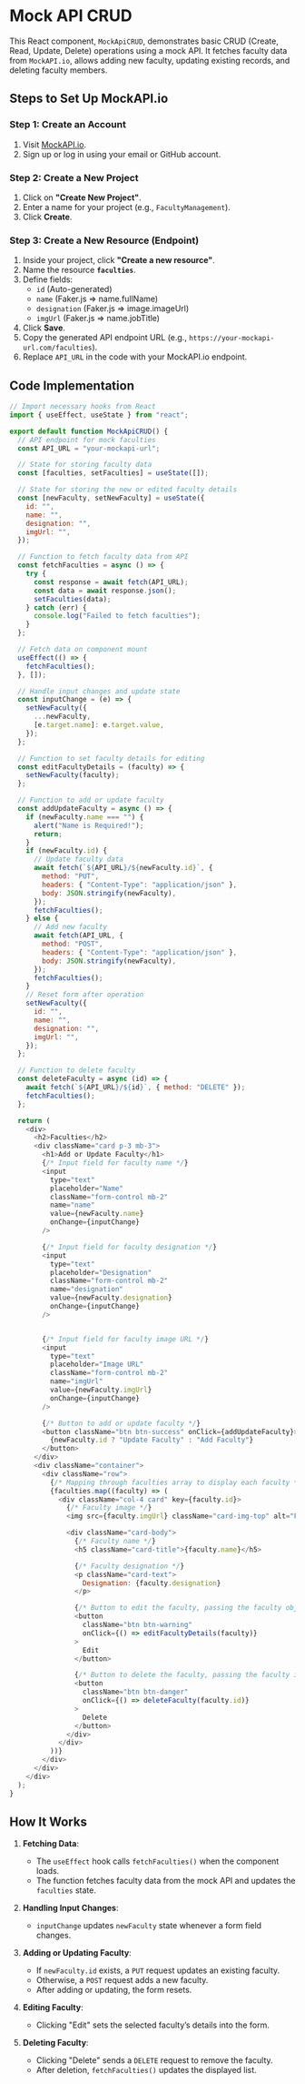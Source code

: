 # Mock API CRUD

This React component, `MockApiCRUD`, demonstrates basic CRUD (Create, Read, Update, Delete) operations using a mock API. It fetches faculty data from `MockAPI.io`, allows adding new faculty, updating existing records, and deleting faculty members.

## Steps to Set Up MockAPI.io

### Step 1: Create an Account
1. Visit [MockAPI.io](https://mockapi.io/).
2. Sign up or log in using your email or GitHub account.

### Step 2: Create a New Project
1. Click on **"Create New Project"**.
2. Enter a name for your project (e.g., `FacultyManagement`).
3. Click **Create**.

### Step 3: Create a New Resource (Endpoint)
1. Inside your project, click **"Create a new resource"**.
2. Name the resource **`faculties`**.
3. Define fields:
   - `id` (Auto-generated)
   - `name` (Faker.js => name.fullName)
   - `designation` (Faker.js => image.imageUrl)
   - `imgUrl` (Faker.js => name.jobTitle)
4. Click **Save**.
5. Copy the generated API endpoint URL (e.g., `https://your-mockapi-url.com/faculties`).
6. Replace `API_URL` in the code with your MockAPI.io endpoint.

## Code Implementation

```javascript
// Import necessary hooks from React
import { useEffect, useState } from "react";

export default function MockApiCRUD() {
  // API endpoint for mock faculties
  const API_URL = "your-mockapi-url";

  // State for storing faculty data
  const [faculties, setFaculties] = useState([]);

  // State for storing the new or edited faculty details
  const [newFaculty, setNewFaculty] = useState({
    id: "",
    name: "",
    designation: "",
    imgUrl: "",
  });

  // Function to fetch faculty data from API
  const fetchFaculties = async () => {
    try {
      const response = await fetch(API_URL);
      const data = await response.json();
      setFaculties(data);
    } catch (err) {
      console.log("Failed to fetch faculties");
    }
  };

  // Fetch data on component mount
  useEffect(() => {
    fetchFaculties();
  }, []);

  // Handle input changes and update state
  const inputChange = (e) => {
    setNewFaculty({
      ...newFaculty,
      [e.target.name]: e.target.value,
    });
  };

  // Function to set faculty details for editing
  const editFacultyDetails = (faculty) => {
    setNewFaculty(faculty);
  };

  // Function to add or update faculty
  const addUpdateFaculty = async () => {
    if (newFaculty.name === "") {
      alert("Name is Required!");
      return;
    }
    if (newFaculty.id) {
      // Update faculty data
      await fetch(`${API_URL}/${newFaculty.id}`, {
        method: "PUT",
        headers: { "Content-Type": "application/json" },
        body: JSON.stringify(newFaculty),
      });
      fetchFaculties();
    } else {
      // Add new faculty
      await fetch(API_URL, {
        method: "POST",
        headers: { "Content-Type": "application/json" },
        body: JSON.stringify(newFaculty),
      });
      fetchFaculties();
    }
    // Reset form after operation
    setNewFaculty({
      id: "",
      name: "",
      designation: "",
      imgUrl: "",
    });
  };

  // Function to delete faculty
  const deleteFaculty = async (id) => {
    await fetch(`${API_URL}/${id}`, { method: "DELETE" });
    fetchFaculties();
  };

  return (
    <div>
      <h2>Faculties</h2>
      <div className="card p-3 mb-3">
        <h1>Add or Update Faculty</h1>
        {/* Input field for faculty name */}
        <input
          type="text"
          placeholder="Name"
          className="form-control mb-2"
          name="name"
          value={newFaculty.name}
          onChange={inputChange}
        />

        {/* Input field for faculty designation */}
        <input
          type="text"
          placeholder="Designation"
          className="form-control mb-2"
          name="designation"
          value={newFaculty.designation}
          onChange={inputChange}
        />


        {/* Input field for faculty image URL */}
        <input
          type="text"
          placeholder="Image URL"
          className="form-control mb-2"
          name="imgUrl"
          value={newFaculty.imgUrl}
          onChange={inputChange}
        />

        {/* Button to add or update faculty */}
        <button className="btn btn-success" onClick={addUpdateFaculty}>
          {newFaculty.id ? "Update Faculty" : "Add Faculty"}
        </button>
      </div>
      <div className="container">
        <div className="row">
          {/* Mapping through faculties array to display each faculty */}
          {faculties.map((faculty) => (
            <div className="col-4 card" key={faculty.id}>
              {/* Faculty image */}
              <img src={faculty.imgUrl} className="card-img-top" alt="Faculty" />

              <div className="card-body">
                {/* Faculty name */}
                <h5 className="card-title">{faculty.name}</h5>

                {/* Faculty designation */}
                <p className="card-text">
                  Designation: {faculty.designation}
                </p>

                {/* Button to edit the faculty, passing the faculty object in the parameter */}
                <button
                  className="btn btn-warning"
                  onClick={() => editFacultyDetails(faculty)}
                >
                  Edit
                </button>

                {/* Button to delete the faculty, passing the faculty id in the parameter */}
                <button
                  className="btn btn-danger"
                  onClick={() => deleteFaculty(faculty.id)}
                >
                  Delete
                </button>
              </div>
            </div>
          ))}
        </div>
      </div>
    </div>
  );
}
```

## How It Works
1. **Fetching Data**:
   - The `useEffect` hook calls `fetchFaculties()` when the component loads.
   - The function fetches faculty data from the mock API and updates the `faculties` state.

2. **Handling Input Changes**:
   - `inputChange` updates `newFaculty` state whenever a form field changes.

3. **Adding or Updating Faculty**:
   - If `newFaculty.id` exists, a `PUT` request updates an existing faculty.
   - Otherwise, a `POST` request adds a new faculty.
   - After adding or updating, the form resets.

4. **Editing Faculty**:
   - Clicking "Edit" sets the selected faculty’s details into the form.

5. **Deleting Faculty**:
   - Clicking "Delete" sends a `DELETE` request to remove the faculty.
   - After deletion, `fetchFaculties()` updates the displayed list.
